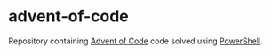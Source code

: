 # advent-of-code

Repository containing [Advent of Code](https://adventofcode.com/) code solved using [PowerShell](https://learn.microsoft.com/en-us/powershell/).